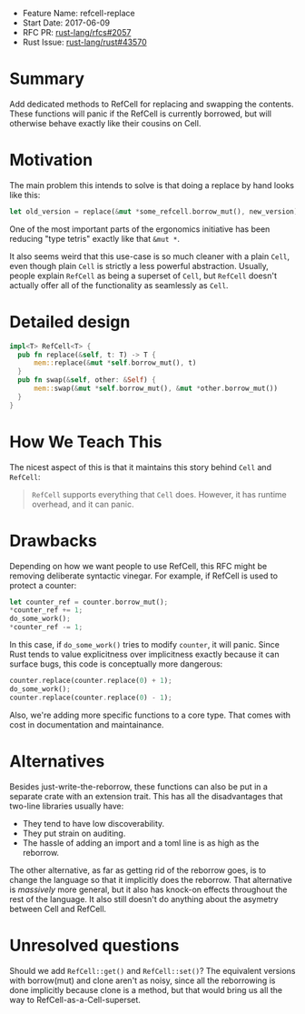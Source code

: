 - Feature Name: refcell-replace
- Start Date: 2017-06-09
- RFC PR: [rust-lang/rfcs#2057](https://github.com/rust-lang/rfcs/pull/2057)
- Rust Issue: [rust-lang/rust#43570](https://github.com/rust-lang/rust/issues/43570)

# Summary
[summary]: #summary

Add dedicated methods to RefCell for replacing and swapping the contents.
These functions will panic if the RefCell is currently borrowed,
but will otherwise behave exactly like their cousins on Cell.

# Motivation
[motivation]: #motivation

The main problem this intends to solve is that doing a replace by hand
looks like this:

```rust
let old_version = replace(&mut *some_refcell.borrow_mut(), new_version);
```

One of the most important parts of the ergonomics initiative has been reducing
"type tetris" exactly like that `&mut *`.

It also seems weird that this use-case is so much cleaner with a plain `Cell`,
even though plain `Cell` is strictly a less powerful abstraction.
Usually, people explain `RefCell` as being a superset of `Cell`,
but `RefCell` doesn't actually offer all of the functionality as seamlessly as `Cell`.

# Detailed design
[design]: #detailed-design

```rust
impl<T> RefCell<T> {
  pub fn replace(&self, t: T) -> T {
      mem::replace(&mut *self.borrow_mut(), t)
  }
  pub fn swap(&self, other: &Self) {
      mem::swap(&mut *self.borrow_mut(), &mut *other.borrow_mut())
  }
}
```

# How We Teach This
[how-we-teach-this]: #how-we-teach-this

The nicest aspect of this is that it maintains this story behind `Cell` and `RefCell`:

> `RefCell` supports everything that `Cell` does. However, it has runtime overhead,
> and it can panic.

# Drawbacks
[drawbacks]: #drawbacks

Depending on how we want people to use RefCell,
this RFC might be removing deliberate syntactic vinegar.
For example, if RefCell is used to protect a counter:

```rust
let counter_ref = counter.borrow_mut();
*counter_ref += 1;
do_some_work();
*counter_ref -= 1;
```

In this case, if `do_some_work()` tries to modify `counter`, it will panic.
Since Rust tends to value explicitness over implicitness exactly because it can surface bugs,
this code is conceptually more dangerous:

```rust
counter.replace(counter.replace(0) + 1);
do_some_work();
counter.replace(counter.replace(0) - 1);
```

Also, we're adding more specific functions to a core type.
That comes with cost in documentation and maintainance.

# Alternatives
[alternatives]: #alternatives

Besides just-write-the-reborrow,
these functions can also be put in a separate crate
with an extension trait.
This has all the disadvantages that two-line libraries usually have:

  * They tend to have low discoverability.
  * They put strain on auditing.
  * The hassle of adding an import and a toml line is as high as the reborrow.

The other alternative, as far as getting rid of the reborrow goes,
is to change the language so that it implicitly does the reborrow.
That alternative is *massively* more general,
but it also has knock-on effects throughout the rest of the language.
It also still doesn't do anything about the asymetry between Cell and RefCell.

# Unresolved questions
[unresolved]: #unresolved-questions

Should we add `RefCell::get()` and `RefCell::set()`?
The equivalent versions with borrow(mut) and clone aren't as noisy,
since all the reborrowing is done implicitly because clone is a method,
but that would bring us all the way to RefCell-as-a-Cell-superset.
